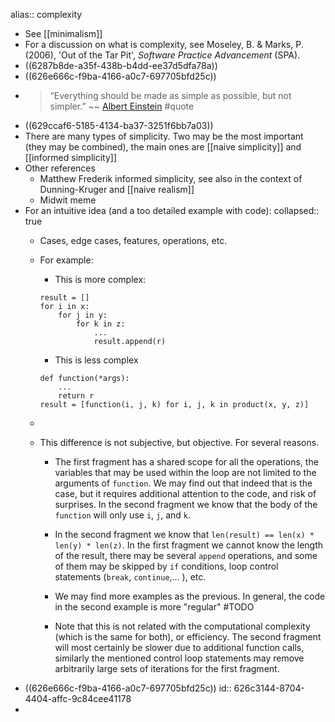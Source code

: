 alias:: complexity

- See [[minimalism]]
- For a discussion on what is complexity, see Moseley, B. & Marks, P. (2006), 'Out of the Tar Pit', _Software Practice Advancement_ (SPA).
- ((6287b8de-a35f-438b-b4dd-ee37d5dfa78a))
- ((626e666c-f9ba-4166-a0c7-697705bfd25c))
- > “Everything should be made as simple as possible, but not simpler.” ~~ [Albert Einstein](https://quoteinvestigator.com/2011/05/13/einstein-simple/) #quote
- ((629ccaf6-5185-4134-ba37-3251f6bb7a03))
- There are many types of simplicity. Two may be the most important (they may be combined), the main ones are [[naive simplicity]] and [[informed simplicity]]
- Other references
	- Matthew Frederik informed simplicity, see also in the context of Dunning-Kruger and [[naive realism]]
	- Midwit meme
- For an intuitive idea (and a too detailed example with code):
  collapsed:: true
	- Cases, edge cases, features, operations, etc.
	- For example:
	  
	  * This is more complex:
	  ```
	  result = []
	  for i in x:
	      for j in y:
	          for k in z:
	              ...
	              result.append(r)
	  ```
	  *  This is less complex
	  ```
	  def function(*args):
	      ...
	      return r
	  result = [function(i, j, k) for i, j, k in product(x, y, z)]     
	  ```
	-
	- This difference is not subjective, but objective. For several reasons.
	  
	  * The first fragment  has a shared scope for all the operations, the variables that may be used within the loop are not limited to the arguments of `function`. We may find out that indeed that is the case, but it requires additional attention to the code, and risk of surprises. In the second fragment we know that the body of the `function` will only use `i`, `j`, and `k`.
	  
	  * In the second fragment  we know that `len(result) == len(x) * len(y) * len(z)`. In the first fragment  we cannot know the length of the result, there may be several `append` operations, and some of them may be skipped by `if` conditions, loop control statements (`break`, `continue`,... ), etc.
	  
	  * We may find more examples as the previous. In general, the code in the second example is more "regular" #TODO
	  
	  * Note that this is not related with the computational complexity (which is the same for both), or efficiency. The second fragment will most certainly be slower due to additional function calls, similarly the mentioned control loop statements may remove arbitrarily large sets of iterations for the first fragment.
- ((626e666c-f9ba-4166-a0c7-697705bfd25c))
  id:: 626c3144-8704-4404-affc-9c84cee41178
-